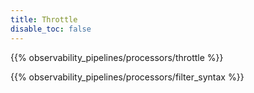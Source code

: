 ```yaml
---
title: Throttle
disable_toc: false
---
```


{{% observability_pipelines/processors/throttle %}}

{{% observability_pipelines/processors/filter_syntax %}}
